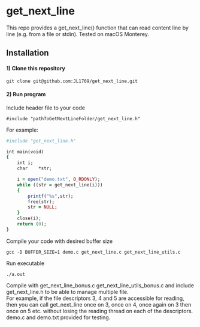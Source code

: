 # get_next_line

This repo provides a get_next_line() function that can read content line by line (e.g. from a file or stdin).
Tested on macOS Monterey.

## Installation

#### 1) Clone this repository 
```
git clone git@github.com:JL1709/get_next_line.git
```

#### 2)  Run program
Include header file to your code
```
#include "pathToGetNextLineFolder/get_next_line.h"
```
For example:
```ruby
#include "get_next_line.h"

int	main(void)
{
	int	i;
	char	*str;

	i = open("demo.txt", O_RDONLY);
	while ((str = get_next_line(i)))
	{
		printf("%s",str);
		free(str);
		str = NULL;
	}
	close(i);
	return (0);
}
```

Compile your code with desired buffer size
```
gcc -D BUFFER_SIZE=1 demo.c get_next_line.c get_next_line_utils.c
```

Run executable
```
./a.out
```
Compile with get_next_line_bonus.c get_next_line_utils_bonus.c and include get_next_line.h to be able to manage multiple file.  
For example, if the file descriptors 3, 4 and 5 are accessible for reading, then you can
call get_next_line once on 3, once on 4, once again on 3 then once on 5 etc. without losing the reading thread on each of the descriptors.  
demo.c and demo.txt provided for testing.
